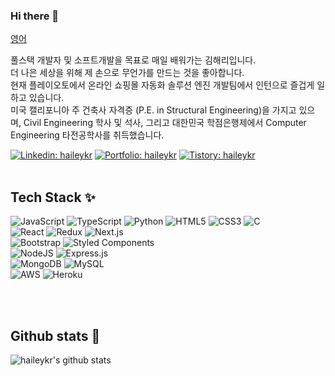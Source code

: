 ### Hi there 👋

[영어](https://github.com/haileykr/haileykr/blob/main/README.md)

<p> 풀스택 개발자 및 소프트개발을 목표로 매일 배워가는 김해리입니다.<br>
   더 나은 세상을 위해 제 손으로 무언가를 만드는 것을 좋아합니다. <br>
   현재 플레이오토에서 온라인 쇼핑몰 자동화 솔루션 엔진 개발팀에서 인턴으로 즐겁게 일하고 있습니다. <br>
   미국 캘리포니아 주 건축사 자격증 (P.E. in Structural Engineering)을 가지고 있으며, Civil Engineering 학사 및 석사, 그리고 대한민국 학점은행제에서 Computer Engineering 타전공학사를 취득했습니다.
  </p>
  
[![Linkedin: haileykr](https://img.shields.io/badge/-hailey_harry_kim-blue?style=flat-square&logo=Linkedin&logoColor=white&link=https://www.linkedin.com/in/haileyharrykim/)](https://www.linkedin.com/in/haileyharrykim/) [![Portfolio: haileykr](https://img.shields.io/badge/-portfolio-green?style=flat-square&logo=Github&logoColor=white&link=https://haileykr.github.io/portfolio)](https://haileykr.github.io/portfolio) [![Tistory: haileykr](https://img.shields.io/badge/-tistory_(korean)-black?style=flat-square&logo=Github_Sponsors&logoColor=white&link=https://www.linkedin.com/in/haileyharrykim/)](https://piaflu.tistory.com)
<br /><br />

## Tech Stack ✨
<img alt="JavaScript" src="https://img.shields.io/badge/javascript-%23323330.svg?style=for-the-badge&logo=javascript&logoColor=%23F7DF1E"/> <img alt="TypeScript" src="https://img.shields.io/badge/typescript-%23007ACC.svg?style=for-the-badge&logo=typescript&logoColor=white" /> <img alt="Python" src="https://img.shields.io/badge/python-%2314354C.svg?style=for-the-badge&logo=python&logoColor=white"/> <img alt="HTML5" src="https://img.shields.io/badge/html5-%23E34F26.svg?style=for-the-badge&logo=html5&logoColor=white"/> <img alt="CSS3" src="https://img.shields.io/badge/css3-%231572B6.svg?style=for-the-badge&logo=css3&logoColor=white" /> <img alt="C" src="https://img.shields.io/badge/c-%2300599C.svg?style=for-the-badge&logo=c&logoColor=white" /><br />
  <img alt="React" src="https://img.shields.io/badge/react-%2320232a.svg?style=for-the-badge&logo=react&logoColor=%2361DAFB"/> <img alt="Redux" src="https://img.shields.io/badge/redux-%23593d88.svg?style=for-the-badge&logo=redux&logoColor=white" /> <img alt="Next.js" src="https://img.shields.io/badge/nextjs-%23000000.svg?style=for-the-badge&logo=next.js&logoColor=white"  /><br />
  <img alt="Bootstrap" src="https://img.shields.io/badge/bootstrap-%23563D7C.svg?style=for-the-badge&logo=bootstrap&logoColor=white"/> <img alt="Styled Components" src="https://img.shields.io/badge/styled--components-DB7093?style=for-the-badge&logo=styled-components&logoColor=white"/><br/>
  <img alt="NodeJS" src="https://img.shields.io/badge/node.js-%2343853D.svg?style=for-the-badge&logo=node-dot-js&logoColor=white"/> <img alt="Express.js" src="https://img.shields.io/badge/express.js-%23404d59.svg?style=for-the-badge&logo=express&logoColor=%2361DAFB"/> <br />
  <img alt="MongoDB" src ="https://img.shields.io/badge/MongoDB-%234ea94b.svg?style=for-the-badge&logo=mongodb&logoColor=white"/> <img alt="MySQL" src="https://img.shields.io/badge/mysql-%2300f.svg?style=for-the-badge&logo=mysql&logoColor=white" /><br />
  <img alt="AWS" src="https://img.shields.io/badge/AWS-%23FF9900.svg?style=for-the-badge&logo=amazon-aws&logoColor=white"/> <img alt="Heroku" src="https://img.shields.io/badge/heroku-%23430098.svg?style=for-the-badge&logo=heroku&logoColor=white"/>
<!-- const aboutMe = {
   languages: ["JavaScript", "Python", "HTML", "CSS", "C"],
   technologies: {
      ✨ frontEnd: {
         js: ["React"],
         css: ["Bootstrap", "Bulma", "Semantic UI"],
      },
      💻 backEnd: {
         js: ["Node.js", "Express"],
      },
      💬 databases: ["MongoDB", "mySQL"],
   }
}; -->
</br></br>
<h2>Github stats 🌱</h2>

![haileykr's github stats](https://github-readme-stats.vercel.app/api?username=haileykr&show_icons=true)

